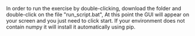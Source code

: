 In order to run the exercise by double-clicking, download the folder and double-click on the file "run_script.bat",
At this point the GUI will appear on your screen and you just need to click start.
If your environment does not contain numpy it will install it automatically using pip.
